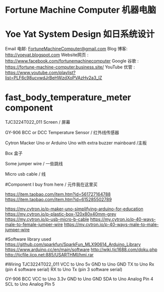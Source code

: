 # Fortune Machine Computer 机器电脑
# Yoe Yat System Design 如日系统设计

Email 电邮: FortuneMachineComputer@gmail.com
Blog 博客: http://yoeyat.blogspot.com
Website网页 : http://www.facebook.com/fortunemachinecomputer
Google 谷歌 : https://fortune-machine-computer.business.site/
YouTube 优管 : https://www.youtube.com/playlist?list=PLF6c98ucvwdJrBeHWzdXoPVAzHv2a3_lZ

# fast_body_temperature_meter component

TJC3224T022_011 Screen / 屏幕 

GY-906 BCC or DCC Temperature Sensor / 红外线传感器

Cytron Macker Uno or Arduino Uno with extra buzzer mainboard /主板

Box 盒子

Some jumper wire / 一些跳线

Micro usb cable / 线


#Component I buy from here / 元件我在这里买

https://item.taobao.com/item.htm?id=561727164788
https://item.taobao.com/item.htm?id=615285502789

https://my.cytron.io/p-maker-uno-simplifying-arduino-for-education
https://my.cytron.io/p-plastic-box-120x80x40mm-grey
https://my.cytron.io/p-usb-micro-b-cable
https://my.cytron.io/p-40-ways-male-to-female-jumper-wire
https://my.cytron.io/p-40-ways-male-to-male-jumper-wire

#Software library used
https://github.com/sparkfun/SparkFun_MLX90614_Arduino_Library
https://www.arduino.cc/en/main/software
http://wiki.tjc1688.com/doku.php
http://tjcfile.iicp.net:885/USARTHMI/hmi.rar

#Wiring
TJC3224T022_011 
VCC to Uno 5v
GND to Uno GND
TX	to Uno Rx (pin 4 software serial)
RX	to Uno Tx (pin 3 software serial)

GY-906 BCC
VCC to Uno 3.3v
GND to Uno GND
SDA to Uno Analog Pin 4
SCL to Uno Analog PIn 5

